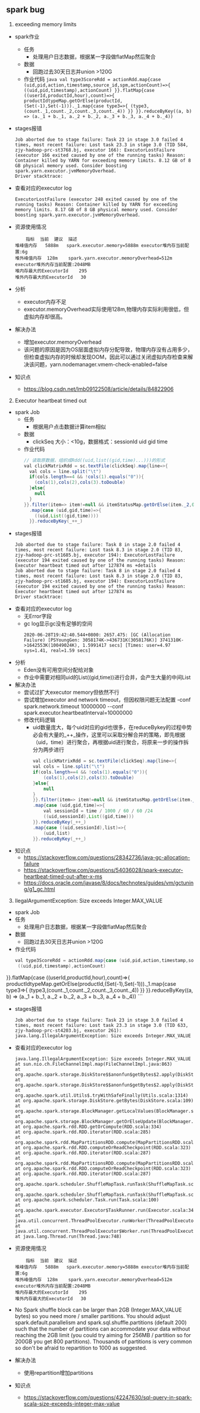 ## spark bug

1. exceeding memory limits

* spark作业
  * 任务
      * 处理用户日志数据，根据某一字段做flatMap然后聚合
  * 数据
      * 回跑过去30天日志并union >120G 
  * 作业代码
        ```java
        val type3ScoreRdd = actionRdd.map{case (uid,pid,action,timestamp,source_id,spm,actionCount)=>{
        ((uid,pid,timestamp),actionCount)
    }}.flatMap{case ((userId,productId,hour),count)=>{
        productIdtypeMap.getOrElse(productId,(Set(-1),Set(-1)))._1.map{case type3=>{
        (type3,(count._1,count._2,count._3,count._4))
        }}
    }}.reduceByKey((a, b) => (a._1 + b._1, a._2 + b._2, a._3 + b._3, a._4 + b._4))
        ```
* stages报错
    ```
    Job aborted due to stage failure: Task 23 in stage 3.0 failed 4 times, most recent failure: Lost task 23.3 in stage 3.0 (TID 584, zjy-hadoop-prc-st3768.bj, executor 166): ExecutorLostFailure (executor 166 exited caused by one of the running tasks) Reason: Container killed by YARN for exceeding memory limits. 8.12 GB of 8 GB physical memory used. Consider boosting spark.yarn.executor.jvmMemoryOverhead.
    Driver stacktrace:
    ```
* 查看对应的executor log
    ```
    ExecutorLostFailure (executor 248 exited caused by one of the running tasks) Reason: Container killed by YARN for exceeding memory limits. 8.17 GB of 8 GB physical memory used. Consider boosting spark.yarn.executor.jvmMemoryOverhead.
    ```
* 资源使用情况
    ```
        指标	当前	建议	描述
    堆峰值内存	5888m	spark.executor.memory=5888m	executor堆内存当前配置:6g
    堆外峰值内存	128m	spark.yarn.executor.memoryOverhead=512m	executor堆外内存当前配置:2048MB
    堆内存最大的ExecutorId	295		
    堆外内存最大的ExecutorId	30		
    ```
* 分析
  * executor内存不足
  * executor.memoryOverhead实际使用128m,物理内存实际利用很低，但虚拟内存却很高。
* 解决办法
  * 增加executor.memoryOverhead
  * 该问题的原因是因为OS层面虚拟内存分配导致，物理内存没有占用多少，但检查虚拟内存的时候却发现OOM，因此可以通过关闭虚拟内存检查来解决该问题，yarn.nodemanager.vmem-check-enabled=false

* 知识点
  * https://blog.csdn.net/lmb09122508/article/details/84822906

2. Executor heartbeat timed out

* spark Job
  * 任务
    * 根据用户点击数据计算item相似
  * 数据
    * clickSeq 大小：<10g，数据格式：sessionId  uid gid time
  * 作业代码
    ```java
    // 读取原数据，组织成Rdd((uid,list((gid,time)...)))的形式
    val clickMatrixRdd = sc.textFile(clickSeq).map{line=>{
      val cols = line.split("\t")
      if(cols.length==4 && !cols(1).equals("0")){
        (cols(1),cols(2),cols(3).toDouble)
      }else{
        null
      }
    }}.filter(item=> item!=null && itemStatusMap.getOrElse(item._2,0)==1)
      .map{case (uid,gid,time)=>{
        ((uid,List((gid,time))))
      }}.reduceByKey(_++_)
    ```
* stages报错
    ```
    Job aborted due to stage failure: Task 8 in stage 2.0 failed 4 times, most recent failure: Lost task 8.3 in stage 2.0 (TID 83, zjy-hadoop-prc-st1685.bj, executor 194): ExecutorLostFailure (executor 194 exited caused by one of the running tasks) Reason: Executor heartbeat timed out after 127874 ms +details
    Job aborted due to stage failure: Task 8 in stage 2.0 failed 4 times, most recent failure: Lost task 8.3 in stage 2.0 (TID 83, zjy-hadoop-prc-st1685.bj, executor 194): ExecutorLostFailure (executor 194 exited caused by one of the running tasks) Reason: Executor heartbeat timed out after 127874 ms
    Driver stacktrace:
    ```
* 查看对应的executor log
  * 无Error字段
  * gc log显示gc没有足够的空间
    ```
    2020-06-28T19:42:40.544+0800: 2657.475: [GC (Allocation Failure) [PSYoungGen: 3058174K->436731K(3058176K)] 3741310K->1642553K(10049024K), 1.5991417 secs] [Times: user=4.97 sys=1.41, real=1.59 secs] 
    ```
* 分析
  * Eden没有可用空间分配给对象
  * 作业中需要对相同uid的List((gid,time))进行合并，会产生大量的中间List
* 解决办法
  * 尝试过扩大executor memory但依然不行
  * 尝试增加executor and network timeout，但因权限问题无法配置
        -conf spark.network.timeout 10000000 
        --conf spark.executor.heartbeatInterval=10000000 
  * 修改代码逻辑
      * uid数量庞大，每个uid对应的gid也很多，在reduceBykey的过程中势必会有大量的_++_操作，这里可以采取分解合并的策略，即先根据（uid，time）进行聚合，再根据uid进行聚合，将原来一步的操作拆分为两步进行 
        ```java
        val clickMatrixRdd = sc.textFile(clickSeq).map{line=>{
        val cols = line.split("\t")
        if(cols.length==4 && !cols(1).equals("0")){
            (cols(1),cols(2),cols(3).toDouble)
        }else{
            null
        }
        }}.filter(item=> item!=null && itemStatusMap.getOrElse(item._2,0)==1)
        .map{case (uid,gid,time)=>{
            val sessionId = time / 1000 / 60 / 60 /24
            ((uid,sessionId),List((gid,time)))
        }}.reduceByKey(_++_)
        .map{case ((uid,sessionId),list)=>{
            (uid,list)
        }}.reduceByKey(_++_)
        ```
* 知识点
  * https://stackoverflow.com/questions/28342736/java-gc-allocation-failure
  * https://stackoverflow.com/questions/54036028/spark-executor-heartbeat-timed-out-after-x-ms
  * https://docs.oracle.com/javase/8/docs/technotes/guides/vm/gctuning/g1_gc.html


3. llegalArgumentException: Size exceeds Integer.MAX_VALUE
  * spark Job
  * 任务
    * 处理用户日志数据，根据某一字段做flatMap然后聚合
  * 数据
    * 回跑过去30天日志并union >120G 
  * 作业代码
    ```java
    val type3ScoreRdd = actionRdd.map{case (uid,pid,action,timestamp,source_id,spm,actionCount)=>{
     ((uid,pid,timestamp),actionCount)
   }}.flatMap{case ((userId,productId,hour),count)=>{
     productIdtypeMap.getOrElse(productId,(Set(-1),Set(-1)))._1.map{case type3=>{
       (type3,(count._1,count._2,count._3,count._4))
     }}
   }}.reduceByKey((a, b) => (a._1 + b._1, a._2 + b._2, a._3 + b._3, a._4 + b._4))
    ```
* stages报错
    ```
    Job aborted due to stage failure: Task 23 in stage 3.0 failed 4 times, most recent failure: Lost task 23.3 in stage 3.0 (TID 633, zjy-hadoop-prc-st4203.bj, executor 261): java.lang.IllegalArgumentException: Size exceeds Integer.MAX_VALUE
    ```
* 查看对应的executor log
    ```
    java.lang.IllegalArgumentException: Size exceeds Integer.MAX_VALUE
	at sun.nio.ch.FileChannelImpl.map(FileChannelImpl.java:863)
	at org.apache.spark.storage.DiskStore$$anonfun$getBytes$2.apply(DiskStore.scala:107)
	at org.apache.spark.storage.DiskStore$$anonfun$getBytes$2.apply(DiskStore.scala:93)
	at org.apache.spark.util.Utils$.tryWithSafeFinally(Utils.scala:1314)
	at org.apache.spark.storage.DiskStore.getBytes(DiskStore.scala:109)
	at org.apache.spark.storage.BlockManager.getLocalValues(BlockManager.scala:464)
	at org.apache.spark.storage.BlockManager.getOrElseUpdate(BlockManager.scala:748)
	at org.apache.spark.rdd.RDD.getOrCompute(RDD.scala:334)
	at org.apache.spark.rdd.RDD.iterator(RDD.scala:285)
	at org.apache.spark.rdd.MapPartitionsRDD.compute(MapPartitionsRDD.scala:38)
	at org.apache.spark.rdd.RDD.computeOrReadCheckpoint(RDD.scala:323)
	at org.apache.spark.rdd.RDD.iterator(RDD.scala:287)
	at org.apache.spark.rdd.MapPartitionsRDD.compute(MapPartitionsRDD.scala:38)
	at org.apache.spark.rdd.RDD.computeOrReadCheckpoint(RDD.scala:323)
	at org.apache.spark.rdd.RDD.iterator(RDD.scala:287)
	at org.apache.spark.scheduler.ShuffleMapTask.runTask(ShuffleMapTask.scala:96)
	at org.apache.spark.scheduler.ShuffleMapTask.runTask(ShuffleMapTask.scala:53)
	at org.apache.spark.scheduler.Task.run(Task.scala:100)
	at org.apache.spark.executor.Executor$TaskRunner.run(Executor.scala:340)
	at java.util.concurrent.ThreadPoolExecutor.runWorker(ThreadPoolExecutor.java:1149)
	at java.util.concurrent.ThreadPoolExecutor$Worker.run(ThreadPoolExecutor.java:624)
	at java.lang.Thread.run(Thread.java:748)
    ```
* 资源使用情况
    ```
        指标	当前	建议	描述
    堆峰值内存	5888m	spark.executor.memory=5888m	executor堆内存当前配置:6g
    堆外峰值内存	128m	spark.yarn.executor.memoryOverhead=512m	executor堆外内存当前配置:2048MB
    堆内存最大的ExecutorId	295		
    堆外内存最大的ExecutorId	30		
    ```
*   No Spark shuffle block can be larger than 2GB (Integer.MAX_VALUE bytes) so you need more / smaller partitions.
    You should adjust spark.default.parallelism and spark.sql.shuffle.partitions (default 200) such that the number of partitions can accommodate your data without reaching the 2GB limit (you could try aiming for 256MB / partition so for 200GB you get 800 partitions). Thousands of partitions is very common so don't be afraid to repartition to 1000 as suggested.
* 解决办法
  * 使用repartition增加partitions

* 知识点
  * https://stackoverflow.com/questions/42247630/sql-query-in-spark-scala-size-exceeds-integer-max-value